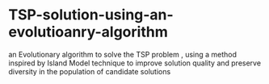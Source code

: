 # TSP-solution-using-an-evolutioanry-algorithm
an Evolutionary algorithm to solve the TSP problem , using a method inspired by Island Model technique to  improve solution quality and preserve diversity in the population of candidate solutions
